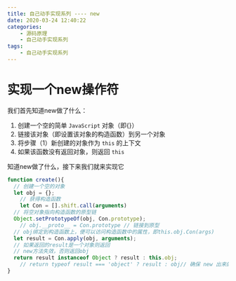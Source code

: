 ```yaml
---
title: 自己动手实现系列 ---- new
date: 2020-03-24 12:40:22
categories: 
	- 源码原理
	- 自己动手实现系列
tags: 
	- 自己动手实现系列
---
```

# 实现一个new操作符
我们首先知道new做了什么：

1. 创建一个空的简单 `JavaScript` 对象（即{}）
2. 链接该对象（即设置该对象的构造函数）到另一个对象
3. 将步骤（1）新创建的对象作为 `this` 的上下文
4. 如果该函数没有返回对象，则返回 `this`

知道new做了什么，接下来我们就来实现它
``` js
function create(){
  // 创建一个空的对象
  let obj = {};
	// 获得构造函数
    let Con = [].shift.call(arguments)
  // 将空对象指向构造函数的原型链
  Object.setPrototypeOf(obj, Con.prototype);
	// obj.__proto__ = Con.prototype // 链接到原型
  // obj绑定到构造函数上，便可以访问构造函数中的属性，即this.obj.Con(args)
  let result = Con.apply(obj, arguments);
  // 如果返回的result是一个对象则返回
  // new方法失效，否则返回obj
  return result instanceof Object ? result : this.obj;
	// return typeof result === 'object' ? result : obj// 确保 new 出来的是个对象
}
```